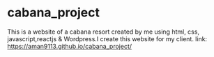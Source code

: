 # cabana_project
This is a website of a cabana resort created by me using html, css, javascript,reactjs & Wordpress.I create this website for my client. 
link:
https://aman9113.github.io/cabana_project/
